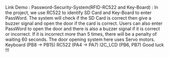 Link Demo : 
Password-Security-System(RFID-RC522 and Key-Board) : 
In the project, we use RC522 to identify SD Card and Key-Board to enter PassWord.
The system will check if the SD Card is correct then give a buzzer signal and open the door if the card is correct.
Users can also enter PassWord to open the door and there is also a buzzer signal if it is correct or incorrect. If it is incorrect more than 5 times, there will be a penalty of waiting 60 seconds.
The door opening system here uses Servo motors.
Keyboard (PB8 -> PB15)
RC522 (PA4 -> PA7)
I2C_LCD (PB6, PB7)
Good luck !!! 
           
